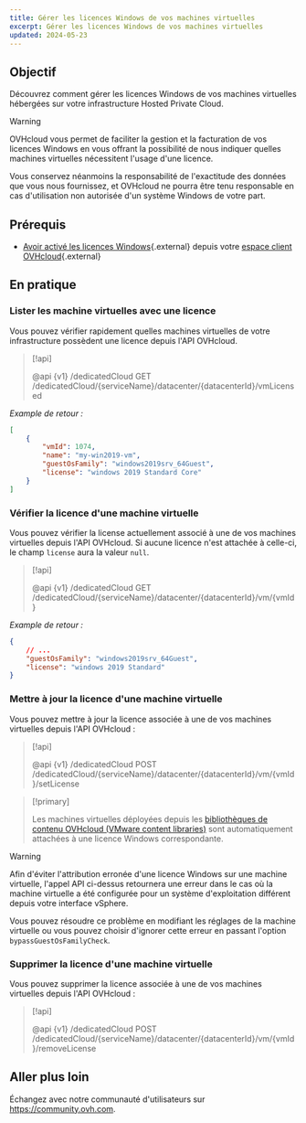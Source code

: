 ```yaml
---
title: Gérer les licences Windows de vos machines virtuelles
excerpt: Gérer les licences Windows de vos machines virtuelles
updated: 2024-05-23
---
```


## Objectif

Découvrez comment gérer les licences Windows de vos machines virtuelles hébergées sur votre infrastructure Hosted Private Cloud.

> [!warning]
>
> OVHcloud vous permet de faciliter la gestion et la facturation de vos licences Windows en vous offrant la possibilité de nous indiquer quelles machines virtuelles nécessitent l'usage d'une licence.
> 
> Vous conservez néanmoins la responsabilité de l'exactitude des données que vous nous fournissez, et OVHcloud ne pourra être tenu responsable en cas d'utilisation non autorisée d'un système Windows de votre part.

## Prérequis

- [Avoir activé les licences Windows](/pages/hosted_private_cloud/hosted_private_cloud_powered_by_vmware/manager_ovh_private_cloud#licence-windows){.external} depuis votre [espace client OVHcloud](/links/manager){.external}

## En pratique

### Lister les machine virtuelles avec une licence

Vous pouvez vérifier rapidement quelles machines virtuelles de votre infrastructure possèdent une licence depuis l'API OVHcloud.

> [!api]
>
> @api {v1} /dedicatedCloud GET /dedicatedCloud/{serviceName}/datacenter/{datacenterId}/vmLicensed
>

*Example de retour :*

```json
[
    {
        "vmId": 1074,
        "name": "my-win2019-vm",
        "guestOsFamily": "windows2019srv_64Guest",
        "license": "windows 2019 Standard Core"
    }
]
```

### Vérifier la licence d'une machine virtuelle

Vous pouvez vérifier la license actuellement associé à une de vos machines virtuelles depuis l'API OVHcloud.
Si aucune licence n'est attachée à celle-ci, le champ `license` aura la valeur `null`.

> [!api]
>
> @api {v1} /dedicatedCloud GET /dedicatedCloud/{serviceName}/datacenter/{datacenterId}/vm/{vmId}
>

*Example de retour :*

```json
{
    // ...
    "guestOsFamily": "windows2019srv_64Guest",
    "license": "windows 2019 Standard"
}
```

### Mettre à jour la licence d'une machine virtuelle

Vous pouvez mettre à jour la licence associée à une de vos machines virtuelles depuis l'API OVHcloud :

> [!api]
>
> @api {v1} /dedicatedCloud POST /dedicatedCloud/{serviceName}/datacenter/{datacenterId}/vm/{vmId}/setLicense
>

> [!primary]
>
> Les machines virtuelles déployées depuis les [bibliothèques de contenu OVHcloud (VMware content libraries)](/pages/hosted_private_cloud/hosted_private_cloud_powered_by_vmware/how_to_use_content_library) sont automatiquement attachées à une licence Windows correspondante.

> [!warning]
>
> Afin d'éviter l'attribution erronée d'une licence Windows sur une machine virtuelle, l'appel API ci-dessus retournera une erreur dans le cas où la machine virtuelle a été configurée pour un système d'exploitation différent depuis votre interface vSphere. 
>
> Vous pouvez résoudre ce problème en modifiant les réglages de la machine virtuelle ou vous pouvez choisir d'ignorer cette erreur en passant l'option `bypassGuestOsFamilyCheck`.

### Supprimer la licence d'une machine virtuelle

Vous pouvez supprimer la licence associée à une de vos machines virtuelles depuis l'API OVHcloud :

> [!api]
>
> @api {v1} /dedicatedCloud POST /dedicatedCloud/{serviceName}/datacenter/{datacenterId}/vm/{vmId}/removeLicense
>

## Aller plus loin

Échangez avec notre communauté d'utilisateurs sur <https://community.ovh.com>.
